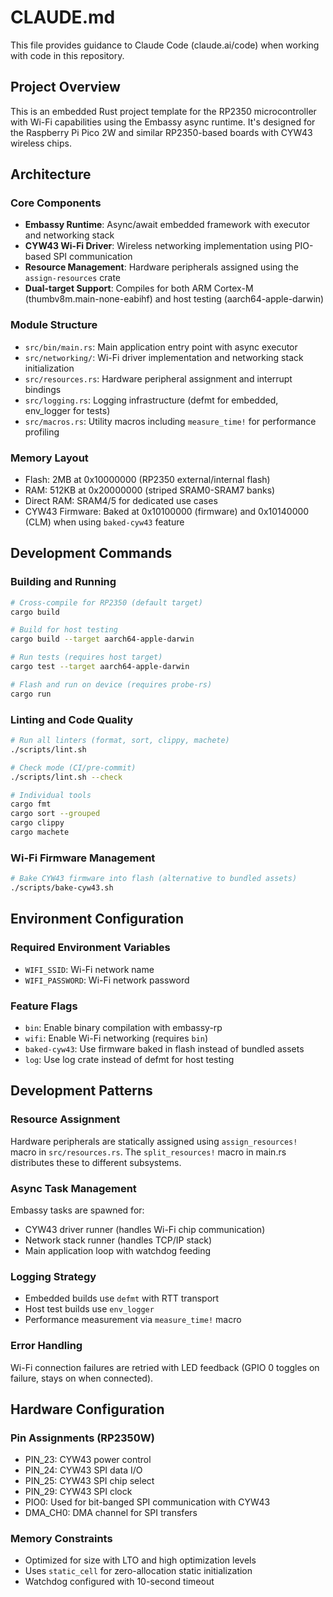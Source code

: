 # CLAUDE.md

This file provides guidance to Claude Code (claude.ai/code) when working with code in this repository.

## Project Overview

This is an embedded Rust project template for the RP2350 microcontroller with Wi-Fi capabilities using the Embassy async runtime. It's designed for the Raspberry Pi Pico 2W and similar RP2350-based boards with CYW43 wireless chips.

## Architecture

### Core Components
- **Embassy Runtime**: Async/await embedded framework with executor and networking stack
- **CYW43 Wi-Fi Driver**: Wireless networking implementation using PIO-based SPI communication
- **Resource Management**: Hardware peripherals assigned using the `assign-resources` crate
- **Dual-target Support**: Compiles for both ARM Cortex-M (thumbv8m.main-none-eabihf) and host testing (aarch64-apple-darwin)

### Module Structure
- `src/bin/main.rs`: Main application entry point with async executor
- `src/networking/`: Wi-Fi driver implementation and networking stack initialization
- `src/resources.rs`: Hardware peripheral assignment and interrupt bindings
- `src/logging.rs`: Logging infrastructure (defmt for embedded, env_logger for tests)
- `src/macros.rs`: Utility macros including `measure_time!` for performance profiling

### Memory Layout
- Flash: 2MB at 0x10000000 (RP2350 external/internal flash)
- RAM: 512KB at 0x20000000 (striped SRAM0-SRAM7 banks)
- Direct RAM: SRAM4/5 for dedicated use cases
- CYW43 Firmware: Baked at 0x10100000 (firmware) and 0x10140000 (CLM) when using `baked-cyw43` feature

## Development Commands

### Building and Running
```bash
# Cross-compile for RP2350 (default target)
cargo build

# Build for host testing
cargo build --target aarch64-apple-darwin

# Run tests (requires host target)
cargo test --target aarch64-apple-darwin

# Flash and run on device (requires probe-rs)
cargo run
```

### Linting and Code Quality
```bash
# Run all linters (format, sort, clippy, machete)
./scripts/lint.sh

# Check mode (CI/pre-commit)
./scripts/lint.sh --check

# Individual tools
cargo fmt
cargo sort --grouped
cargo clippy
cargo machete
```

### Wi-Fi Firmware Management
```bash
# Bake CYW43 firmware into flash (alternative to bundled assets)
./scripts/bake-cyw43.sh
```

## Environment Configuration

### Required Environment Variables
- `WIFI_SSID`: Wi-Fi network name
- `WIFI_PASSWORD`: Wi-Fi network password

### Feature Flags
- `bin`: Enable binary compilation with embassy-rp
- `wifi`: Enable Wi-Fi networking (requires `bin`)
- `baked-cyw43`: Use firmware baked in flash instead of bundled assets
- `log`: Use log crate instead of defmt for host testing

## Development Patterns

### Resource Assignment
Hardware peripherals are statically assigned using `assign_resources!` macro in `src/resources.rs`. The `split_resources!` macro in main.rs distributes these to different subsystems.

### Async Task Management
Embassy tasks are spawned for:
- CYW43 driver runner (handles Wi-Fi chip communication)
- Network stack runner (handles TCP/IP stack)
- Main application loop with watchdog feeding

### Logging Strategy
- Embedded builds use `defmt` with RTT transport
- Host test builds use `env_logger`
- Performance measurement via `measure_time!` macro

### Error Handling
Wi-Fi connection failures are retried with LED feedback (GPIO 0 toggles on failure, stays on when connected).

## Hardware Configuration

### Pin Assignments (RP2350W)
- PIN_23: CYW43 power control
- PIN_24: CYW43 SPI data I/O
- PIN_25: CYW43 SPI chip select
- PIN_29: CYW43 SPI clock
- PIO0: Used for bit-banged SPI communication with CYW43
- DMA_CH0: DMA channel for SPI transfers

### Memory Constraints
- Optimized for size with LTO and high optimization levels
- Uses `static_cell` for zero-allocation static initialization
- Watchdog configured with 10-second timeout